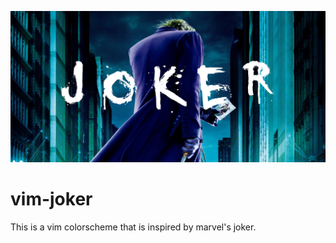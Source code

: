 ![joker](assets/header.png)

# vim-joker

This is a vim colorscheme that is inspired by marvel's joker.

